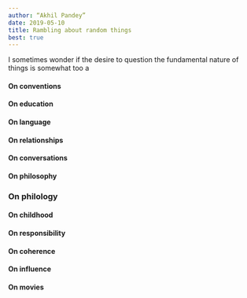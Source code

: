 ```yaml
---
author: “Akhil Pandey”
date: 2019-05-10
title: Rambling about random things
best: true
---
```


I sometimes wonder if the desire to question the fundamental nature of things is somewhat too a

#### On conventions

#### On education

#### On language

#### On relationships

#### On conversations

#### On philosophy

### On philology

#### On childhood

#### On responsibility

#### On coherence

#### On influence

#### On movies
